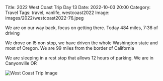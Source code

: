 Title: 2022 West Coast Trip Day 13
Date: 2022-10-03 20:00
Category: Travel
Tags: travel, vanlife, westcoast2022
Image: images/2022/westcoast2022-76.jpeg

We are on our way back, focus on getting there. Today 484 miles, 7:36 of driving 

We drove on I5 non stop, we have driven the whole Washington state and most of Oregon. We are 99 miles from the border of California 

We are sleeping in a rest stop that allows 12 hours of parking. We are in Canyonville OR

![West Coast Trip Image]({static}/images/2022/westcoast2022-76.jpeg)

